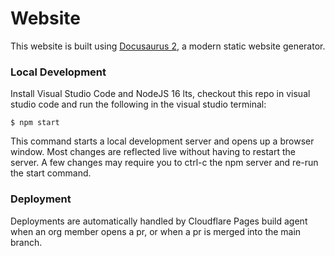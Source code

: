 # Website

This website is built using [Docusaurus 2](https://docusaurus.io/), a modern static website generator.

### Local Development

Install Visual Studio Code and NodeJS 16 lts, checkout this repo in visual studio code and run the following in the visual studio terminal:

```
$ npm start
```

This command starts a local development server and opens up a browser window. Most changes are reflected live without having to restart the server. A few changes may require you to ctrl-c the npm server and re-run the start command.

### Deployment

Deployments are automatically handled by Cloudflare Pages build agent when an org member opens a pr, or when a pr is merged into the main branch.